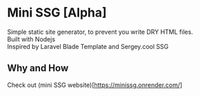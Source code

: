 # Mini SSG [Alpha]
Simple static site generator, to prevent you write DRY HTML files.  
Built with Nodejs  
Inspired by Laravel Blade Template and Sergey.cool SSG

## Why and How
Check out (mini SSG website)[https://minissg.onrender.com/]
